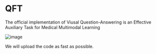 # QFT
The official implementation of Viusal Question-Answering is an Effective Auxiliary Task for Medical Multimodal Learning

![image](https://github.com/MoramiSu/QFT/assets/91274335/89de6b63-6392-467b-a6a2-407cd50fd95a)

We will upload the code as fast as possible.
